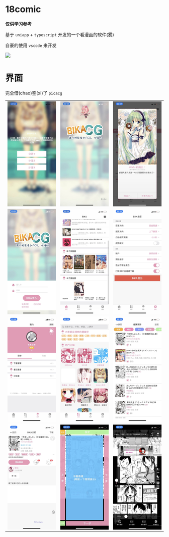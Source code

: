 # 18comic

**仅供学习参考**

基于 `uniapp` + `typescript` 开发的一个看漫画的软件(雾)

自豪的使用 `vscode` 来开发

![](https://img.shields.io/badge/style-hello--world-green?logo=visual-studio-code&style=for-the-badge&label=vscode)

# 界面

完全借(chao)鉴(xi)了 `picacg`

|    |            |   |
|----------|:-------------:|------:|
| ![](./design/1.jpg) |  ![](./design/2.jpg) |  ![](./design/3.jpg) |
| ![](./design/4.jpg) |  ![](./design/5.jpg) |  ![](./design/6.jpg) |
| ![](./design/7.jpg) |  ![](./design/8.jpg) |  ![](./design/9.jpg) |
| ![](./design/10.jpg) |  ![](./design/11.jpg) |  ![](./design/12.jpg) |